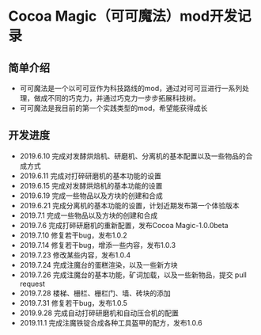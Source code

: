 # Cocoa Magic（可可魔法）mod开发记录

## 简单介绍
- 可可魔法是一个以可可豆作为科技路线的mod，通过对可可豆进行一系列处理，做成不同的巧克力，并通过巧克力一步步拓展科技树。
- 可可魔法是我目前的第一个实践类型的mod，希望能获得成长

## 开发进度
- 2019.6.10 完成对发酵烘焙机、研磨机、分离机的基本配置以及一些物品的合成方式
- 2019.6.11 完成对打碎研磨机的基本功能的设置
- 2019.6.15 完成对发酵烘焙机的基本功能的设置
- 2019.6.19 完成一些物品以及方块的创建和合成
- 2019.6.21 完成分离机的基本功能的设置，计划近期发布第一个体验版本
- 2019.7.1  完成一些物品以及方块的创建和合成
- 2019.7.6  完成打碎研磨机的重新配置，发布Cocoa Magic-1.0.0beta
- 2019.7.10 修复若干bug，发布1.0.2
- 2019.7.14 修复若干bug，增添一些内容，发布1.0.3
- 2019.7.23 修改某些内容，发布1.0.4
- 2019.7.24 完成注魔台的蛋糕渲染，以及一些新方块
- 2019.7.26 完成注魔台的基本功能，矿词加载，以及一些新物品，提交 pull request
- 2019.7.28 楼梯、栅栏、栅栏门、墙、砖块的添加
- 2019.7.31 修复若干bug，发布1.0.5
- 2019.9.28 完成自动打碎研磨机和自动压合机的配置
- 2019.11.1 完成注魔铁锭合成各种工具盔甲的配方，发布1.0.6

